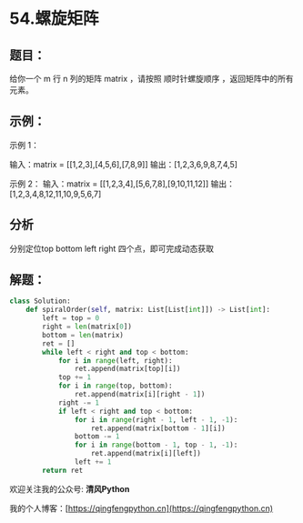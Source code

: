 # 54.螺旋矩阵

## 题目：

给你一个 m 行 n 列的矩阵 matrix ，请按照 顺时针螺旋顺序 ，返回矩阵中的所有元素。

## 示例：

示例 1：

输入：matrix = [[1,2,3],[4,5,6],[7,8,9]]
输出：[1,2,3,6,9,8,7,4,5]

示例 2：
输入：matrix = [[1,2,3,4],[5,6,7,8],[9,10,11,12]]
输出：[1,2,3,4,8,12,11,10,9,5,6,7]

## 分析
分别定位top bottom left right 四个点，即可完成动态获取

## 解题：

```python
class Solution:
    def spiralOrder(self, matrix: List[List[int]]) -> List[int]:
        left = top = 0
        right = len(matrix[0])
        bottom = len(matrix)
        ret = []
        while left < right and top < bottom:
            for i in range(left, right):
                ret.append(matrix[top][i])
            top += 1
            for i in range(top, bottom):
                ret.append(matrix[i][right - 1])
            right -= 1
            if left < right and top < bottom:
                for i in range(right - 1, left - 1, -1):
                    ret.append(matrix[bottom - 1][i])
                bottom -= 1
                for i in range(bottom - 1, top - 1, -1):
                    ret.append(matrix[i][left])
                left += 1
        return ret
```

欢迎关注我的公众号: **清风Python**

我的个人博客：[https://qingfengpython.cn](https://qingfengpython.cn)